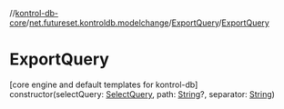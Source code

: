 //[kontrol-db-core](../../../index.md)/[net.futureset.kontroldb.modelchange](../index.md)/[ExportQuery](index.md)/[ExportQuery](-export-query.md)

# ExportQuery

[core engine and default templates for kontrol-db]\
constructor(selectQuery: [SelectQuery](../-select-query/index.md), path: [String](https://kotlinlang.org/api/latest/jvm/stdlib/kotlin/-string/index.html)?, separator: [String](https://kotlinlang.org/api/latest/jvm/stdlib/kotlin/-string/index.html))
